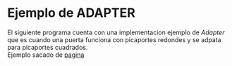 # Ejemplo de ADAPTER

El siguiente programa cuenta con una implementacion ejemplo de _Adapter_ que es cuando una puerta funciona con picaportes redondes y se adpata para picaportes cuadrados. <br>
Ejemplo sacado de [pagina](https://refactoring.guru/es)
